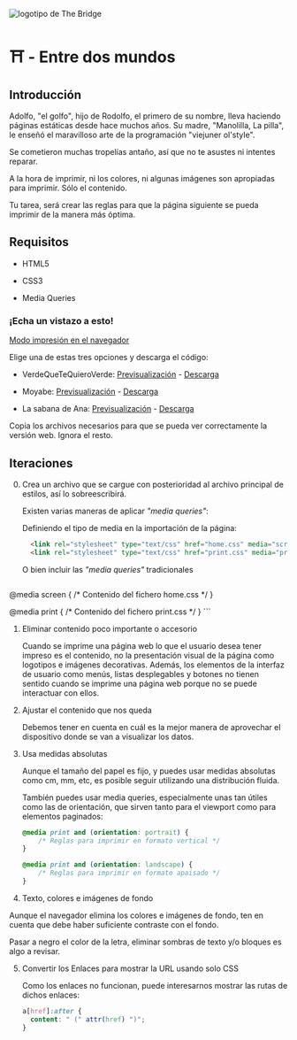 ![logotipo de The Bridge](https://user-images.githubusercontent.com/27650532/77754601-e8365180-702b-11ea-8bed-5bc14a43f869.png "logotipo de The Bridge")

# :shinto_shrine: - Entre dos mundos #

## Introducción ##

Adolfo, "el golfo", hijo de Rodolfo, el primero de su nombre, lleva haciendo páginas estáticas desde hace muchos años. Su madre, "Manolilla, La pilla", le enseñó el maravilloso arte de la programación "viejuner ol'style".

Se cometieron muchas tropelías antaño, así que no te asustes ni intentes reparar.

A la hora de imprimir, ni los colores, ni algunas imágenes son apropiadas para imprimir. Sólo el contenido.

Tu tarea, será crear las reglas para que la página siguiente se pueda imprimir de la manera más óptima.

## Requisitos ##

- HTML5

- CSS3

- Media Queries

### ¡Echa un vistazo a esto! ###

[Modo impresión en el navegador](https://css-tricks.com/can-you-view-print-stylesheets-applied-directly-in-the-browser)

Elige una de estas tres opciones y descarga el código:

- VerdeQueTeQuieroVerde: [Previsualización](https://www.html.am/templates/downloads/bryantsmith/greenblade) - [Descarga](https://www.html.am/goto/?t=//www.html.am/templates/downloads/bryantsmith/greenblade.zip)

- Moyabe: [Previsualización](https://www.html.am/templates/downloads/bryantsmith/mountainouslysimple) - [Descarga](https://www.html.am/goto/?t=//www.html.am/templates/downloads/bryantsmith/mountainouslysimple.zip)

- La sabana de Ana: [Previsualización](https://www.html.am/templates/downloads/bryantsmith/barrensavannah/) - [Descarga](https://www.html.am/goto/?t=//www.html.am/templates/downloads/bryantsmith/barrensavannah.zip)

Copia los archivos necesarios para que se pueda ver correctamente la versión web. Ignora el resto.

## Iteraciones ##

0. Crea un archivo que se cargue con posterioridad al archivo principal de estilos, así lo sobreescribirá.

   Existen varias maneras de aplicar _"media queries"_:

   Definiendo el tipo de media en la importación de la página:

    ```html
      <link rel="stylesheet" type="text/css" href="home.css" media="screen" />
      <link rel="stylesheet" type="text/css" href="print.css" media="print" />
    ```

   O bien incluir las _"media queries"_ tradicionales

   ```css
  @media screen {
    /* Contenido del fichero home.css */
  }

  @media print {
    /* Contenido del fichero print.css */
  }
    ```

1. Eliminar contenido poco importante o accesorio

    Cuando se imprime una página web lo que el usuario desea tener impreso es el contenido, no la presentación visual de la página como logotipos e imágenes decorativas. Además, los elementos de la interfaz de usuario como menús, listas desplegables y botones no tienen sentido cuando se imprime una página web porque no se puede interactuar con ellos.

2. Ajustar el contenido que nos queda

    Debemos tener en cuenta en cuál es la mejor manera de aprovechar el dispositivo donde se van a visualizar los datos.

3. Usa medidas absolutas

    Aunque el tamaño del papel es fijo, y puedes usar medidas absolutas como cm, mm, etc, es posible seguir utilizando una distribución fluida.

    También puedes usar media queries, especialmente unas tan útiles como las de orientación, que sirven tanto para el viewport como para elementos paginados:

    ```css
    @media print and (orientation: portrait) {
        /* Reglas para imprimir en formato vertical */
    }

    @media print and (orientation: landscape) {
        /* Reglas para imprimir en formato apaisado */
    }
    ```

4. Texto, colores e imágenes de fondo

  Aunque el navegador elimina los colores e imágenes de fondo, ten en cuenta que debe haber suficiente contraste con el fondo.

  Pasar a negro el color de la letra, eliminar sombras de texto y/o bloques es algo a revisar.

5. Convertir los Enlaces para mostrar la URL usando solo CSS

    Como los enlaces no funcionan, puede interesarnos mostrar las rutas de dichos enlaces:

    ```css
    a[href]:after {
      content: " (" attr(href) ")";
    }
```
